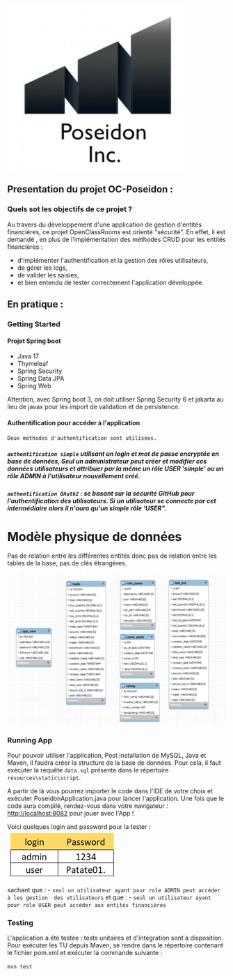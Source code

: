 ![Poseidon](logoPOSEIDON.png)  

## Presentation du projet OC-Poseidon :

### Quels sot les objectifs de ce projet ?
 
Au travers du développement d'une application de gestion d'entités financières, ce projet OpenClassRooms est orienté "sécurité". En effet, il est demandé , en plus de l'implémentation des méthodes CRUD pour les entités financières :
 - d'implémenter l'authentification et la gestion des rôles utilisateurs, 
 - de gérer les logs,
 - de valider les saisies,
 - et bien entendu de tester correctement l'application développée.
	 

## En pratique :

### Getting Started

#### Projet Spring boot   
 - Java 17
 - Thymeleaf
 - Spring Security
 - Spring Data JPA
 - Spring Web

Attention, avec Spring boot 3, on doit utiliser Spring Security 6 et jakarta au lieu de javax pour les import de validation et de persistence.

#### Authentification pour accéder à l'application

	Deux méthodes d'authentification sont utilisées.

 #####  `authentification simple` utilisant un login et mot de passe encryptée en base de données, Seul un administrateur peut créer et modifier ces données utilisateurs et attribuer par la même un rôle USER 'simple' ou un rôle ADMIN à l'utilisateur nouvellement créé.

 #####  `authentification OAuth2` : se basant sur la sécurité GitHub pour l'authentification des utilisateurs. Si un utilisateur se connecte par cet intermédiaire alors il n'aura qu'un simple rôle 'USER".



# Modèle physique de données

Pas de relation entre les différentes entités donc pas de relation entre les tables de la base, pas de clés étrangères.

![Modele_physique_donnees](modele_physique.png)



### Running App

Pour pouvoir utiliser l'application, Post installation de MySQL, Java et Maven, il faudra créer la structure de la base de données.
Pour cela, il faut exécuter la requête `data.sql` présente dans le répertoire `resources\static\script`.

A partir de là vous pourrez importer le code dans l'IDE de votre choix et exécuter PoseidonApplication.java pour lancer l'application.
Une fois que le code aura compilé, rendez-vous  dans votre navigateur : [http://localhost:8082](http://localhost:8082)  pour jouer avec l'App !

Voici quelques login and password pour la tester :
![logins de Test](login_de_test.png)

sachant que  : 
	- `seul un utilisateur ayant pour role ADMIN peut accéder à les gestion  des utilisateurs` 
et que : 
	- `seul un utilisateur ayant pour role USER peut accéder aux entités financières` 


### Testing

L'application a été testée : tests unitaires et d'intégration sont à disposition.
Pour exécuter les TU depuis Maven, se rendre dans le répertoire contenant le fichier pom.xml et exécuter la commande suivante :

`mvn test`


